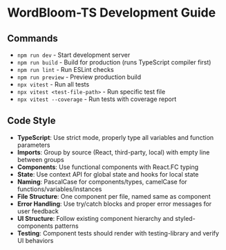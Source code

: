 # WordBloom-TS Development Guide

## Commands
- `npm run dev` - Start development server
- `npm run build` - Build for production (runs TypeScript compiler first)
- `npm run lint` - Run ESLint checks
- `npm run preview` - Preview production build
- `npx vitest` - Run all tests
- `npx vitest <test-file-path>` - Run specific test file
- `npx vitest --coverage` - Run tests with coverage report

## Code Style
- **TypeScript**: Use strict mode, properly type all variables and function parameters
- **Imports**: Group by source (React, third-party, local) with empty line between groups
- **Components**: Use functional components with React.FC typing
- **State**: Use context API for global state and hooks for local state
- **Naming**: PascalCase for components/types, camelCase for functions/variables/instances
- **File Structure**: One component per file, named same as component
- **Error Handling**: Use try/catch blocks and proper error messages for user feedback
- **UI Structure**: Follow existing component hierarchy and styled-components patterns
- **Testing**: Component tests should render with testing-library and verify UI behaviors